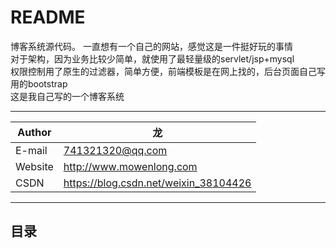 README
===========================
博客系统源代码。
一直想有一个自己的网站，感觉这是一件挺好玩的事情  
对于架构，因为业务比较少简单，就使用了最轻量级的servlet/jsp+mysql  
权限控制用了原生的过滤器，简单方便，前端模板是在网上找的，后台页面自己写用的bootstrap  
这是我自己写的一个博客系统

****
	
|Author|龙|
|---|---
|E-mail|741321320@qq.com
|Website|http://www.mowenlong.com
|CSDN|https://blog.csdn.net/weixin_38104426


****
## 目录
